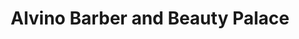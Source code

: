 ---
title: "Alvino Barber and Beauty Palace"
url: /ganta/alvino-barber-and-beauty-palace/
shop: Friseur
---